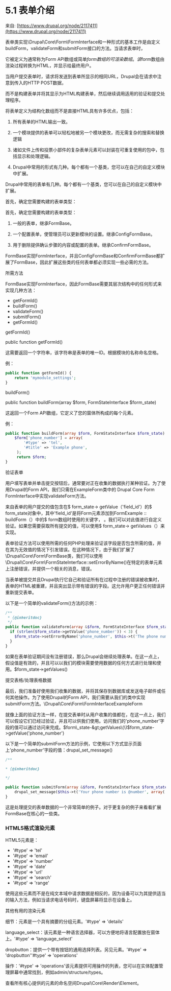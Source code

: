 # 5.1 表单介绍

来自: [https://www.drupal.org/node/2117411](https://www.drupal.org/node/2117411)

表单类实现\Drupal\Core\Form\FormInterface和一种形式的基本工作是由定义buildForm，validateForm和submitForm接口的方法。当请求表单时，

它被定义为通常称为Form API数组或简单$form数组的可渲染数组。该$form数组由渲染过程转换为HTML，并显示给最终用户。

当用户提交表单时，请求将发送到表单所显示的相同URL，Drupal会在请求中注意到传入的HTTP POST数据，

而不是构建表单并将其显示为HTML构建表单，然后继续调用适用的验证和提交处理程序。

将表单定义为结构化数组而不是直接HTML具有许多优点，包括：

1. 所有表单的HTML输出一致。

2. 一个模块提供的表单可以轻松地被另一个模块更改，而无需复杂的搜索和替换逻辑

3. 诸如文件上传和投票小部件的复杂表单元素可以封装在可重复使用的包中，包括显示和处理逻辑。

4. Drupal中常用的形式有几种。每个都有一个基类，您可以在自己的自定义模块中扩展。

Drupal中常用的表单有几种。每个都有一个基类，您可以在自己的自定义模块中扩展。

首先，确定您需要构建的表单类型：

首先，确定您需要构建的表单类型：

1. 一般的表单，继承FormBase。

2. 一个配置表单，使管理员可以更新模块的设置。继承ConfigFormBase。

3. 用于删除提供确认步骤的内容或配置的表单。继承ConfirmFormBase。

FormBase实现FormInterface，并且ConfigFormBase和ConfirmFormBase都扩展了FormBase，因此扩展这些类的任何表单都必须实现一些必需的方法。

所需方法

FormBase实现FormInterface，因此FormBase需要其层次结构中的任何形式来实现几种方法：

* getFormId\(\)
* buildForm\(\)
* validateForm\(\)
* submitForm\(\)
* getFormId\(\)

getFormId\(\)

public function getFormId\(\)

这需要返回一个字符串，该字符串是表单的唯一ID。根据模块的名称命名空格。

例：

```php
public function getFormId() {
    return 'mymodule_settings';
}
```

buildForm\(\)

public function buildForm\(array $form, FormStateInterface $form\_state\)

这返回一个Form API数组，它定义了您的窗体所构成的每个元素。

例：

```php
public function buildForm(array $form, FormStateInterface $form_state) {
    $form['phone_number'] = array(
        '#type' => 'tel',
        '#title' => 'Example phone',
     );
     return $form;
}
```

验证表单

用户填写表单并单击提交按钮后，通常要对正在收集的数据执行某种验证。为了使用Drupal的Form API，我们只需在ExampleForm类中的 Drupal  Core  Form  FormInterface中实现validateForm方法。

来自表单的用户提交的值包含在$ form\_state-&gt; getValue（'field\_id'）的$ form\_state对象中，其中'field\_id'是将Form元素添加到FormExample :: buildForm（）中的$ form数组时使用的关键字， 。我们可以对此值进行自定义验证。如果您需要获取所有提交的值，可以使用$ form\_state-&gt; getValues（）来实现。

表单验证方法可以使用所需的任何PHP处理来验证该字段是否包含所需的值，并在其为无效值的情况下引发错误。在这种情况下，由于我们扩展了\Drupal\Core\Form\FormBase类，我们可以使用\Drupal\Core\Form\FormStateInterface::setErrorByName\(\)在特定的表单元素上注册错误，并提供一个相关的消息，错误。

当表单被提交并且Drupal执行它自己和验证所有在过程中注册的错误被收集时，表单的HTML被重建，并且突出显示带有错误的字段。这允许用户更正任何错误并重新提交表单。

以下是一个简单的validateForm\(\)方法的示例：

```php
/**
 * {@inheritdoc}
 */
public function validateForm(array &$form, FormStateInterface $form_state) {
  if (strlen($form_state->getValue('phone_number')) < 3) {
    $form_state->setErrorByName('phone_number', $this->t('The phone number is too short. Please enter a full phone number.'));
  }
}
```

如果在表单验证期间没有注册错误，那么Drupal会继续处理表单。在这一点上，假设值是有效的，并且可以以我们的模块需要使用数据的任何方式进行处理和使用。$form\_state-&gt;getValues\(\)

提交表格/处理表格数据

最后，我们准备好使用我们收集的数据，并将其保存到数据库或发送电子邮件或任何其他操作。为了使用Drupal的Form API，我们需要从我们的类中实现submitForm方法。\Drupal\Core\Form\FormInterfaceExampleForm

就像上面的验证方法一样，在提交表单时从用户收集的值都在，在这一点上，我们可以假设它们已经过验证，并且可以供我们使用。访问我们的'phone\_number'字段的值可以通过访问来完成。$form\_state-&gt;getValues\(\)$form\_state-&gt;getValue\('phone\_number'\)

以下是一个简单的submitForm方法的示例，它使用以下方式显示页面上'phone\_number'字段的值：drupal\_set\_message\(\)

```php
/**

* {@inheritdoc}

*/

public function submitForm(array &$form, FormStateInterface $form_state) {
    drupal_set_message($this->t('Your phone number is @number', array('@number' => $form_state->getValue('phone_number'))));
}
```

这是处理提交的表单数据的一个非常简单的例子。对于更复杂的例子来看看扩展FormBase在核心的一些类。



### HTML5格式渲染元素

HTML5元素是：

* '\#type' =&gt; 'tel'
* '\#type' =&gt; 'email'
* '\#type' =&gt; 'number'
* '\#type' =&gt; 'date'
* '\#type' =&gt; 'url'
* '\#type' =&gt; 'search'
* '\#type' =&gt; 'range'

使用这些元素而不是在纯文本域中请求数据是相反的，因为设备可以为其提供适当的输入方法，例如当请求电话号码时，键盘屏幕将显示在设备上。

其他有用的渲染元素

细节：元素是一个具有摘要的分组元素。'\#type' =&gt; 'details'

language\_select：该元素是一种语言选择器，可以方便地将语言配置放在窗体上。'\#type' =&gt; 'language\_select'

dropbutton：提供一个带有按钮的通用选择列表。另见元素。'\#type' =&gt; 'dropbutton''\#type' =&gt; 'operations'

操作：'\#type' =&gt; 'operations'该元素提供可用操作的列表，您可以在实体配置管理屏幕中通常找到，例如admin/structure/types。

查看所有核心提供的元素的命名空间Drupal\Core\Render\Element。

